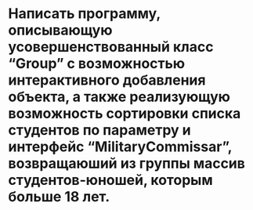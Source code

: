 # Написать программу, описывающую усовершенствованный класс “Group” с возможностью интерактивного добавления объекта, а также реализующую возможность сортировки списка студентов по параметру и интерфейс “MilitaryCommissar”, возвращаюший из группы массив студентов-юношей, которым больше 18 лет.
